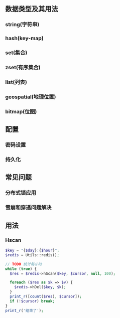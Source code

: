 ## 数据类型及其用法

### string(字符串)

### hash(key-map)

### set(集合)

### zset(有序集合)

### list(列表)

### geospatial(地理位置)

### bitmap(位图)

## 配置

### 密码设置
### 持久化

## 常见问题

### 分布式锁应用
### 雪崩和穿透问题解决


## 用法
### Hscan
```php
$key = "{$day}:{$hour}";
$redis = Utils::redis();

// TODO 统计每小时
while (true) {
  $res = $redis->hScan($key, $cursor, null, 100);

  foreach ($res as $k => $v) {
    $redis->hDel($key, $k);
  }
  print_r([count($res), $cursor]);
  if (!$cursor) break;
}
print_r('结束了');
```
